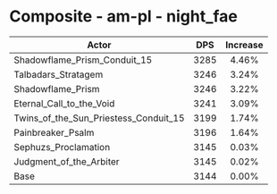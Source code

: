 # Composite - am-pl - night_fae
| Actor | DPS | Increase |
|---|:---:|:---:|
|Shadowflame_Prism_Conduit_15|3285|4.46%|
|Talbadars_Stratagem|3246|3.24%|
|Shadowflame_Prism|3246|3.22%|
|Eternal_Call_to_the_Void|3241|3.09%|
|Twins_of_the_Sun_Priestess_Conduit_15|3199|1.74%|
|Painbreaker_Psalm|3196|1.64%|
|Sephuzs_Proclamation|3145|0.03%|
|Judgment_of_the_Arbiter|3145|0.02%|
|Base|3144|0.00%|

